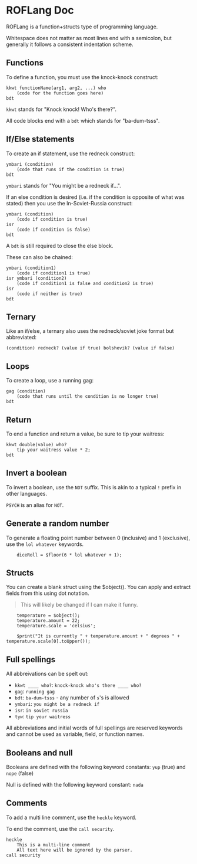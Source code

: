 # ROFLang Doc

ROFLang is a function+structs type of programming language.

Whitespace does not matter as most lines end with a semicolon, but generally it follows a consistent indentation scheme.

## Functions

To define a function, you must use the knock-knock construct:

```
kkwt functionName(arg1, arg2, ...) who
    (code for the function goes here)
bdt
```

`kkwt` stands for "Knock knock! Who's there?".

All code blocks end with a `bdt` which stands for "ba-dum-tsss".

## If/Else statements

To create an if statement, use the redneck construct:

```
ymbari (condition)
    (code that runs if the condition is true)
bdt
```

`ymbari` stands for "You might be a redneck if...".

If an else condition is desired (i.e. if the condition is opposite of what was stated) then you use the In-Soviet-Russia construct:

```
ymbari (condition)
    (code if condition is true)
isr
    (code if condition is false)
bdt
```

A `bdt` is still required to close the else block.

These can also be chained:

```
ymbari (condition1)
    (code if condition1 is true)
isr ymbari (condition2)
    (code if condition1 is false and condition2 is true)
isr
    (code if neither is true)
bdt
```

## Ternary

Like an if/else, a ternary also uses the redneck/soviet joke format but abbreviated:

```
(condition) redneck? (value if true) bolshevik? (value if false)
```

## Loops

To create a loop, use a running gag:

```
gag (condition)
    (code that runs until the condition is no longer true)
bdt
```

## Return

To end a function and return a value, be sure to tip your waitress:

```
kkwt double(value) who?
    tip your waitress value * 2;
bdt
```

## Invert a boolean

To invert a boolean, use the `NOT` suffix. This is akin to a typical `!` prefix in other languages.

`PSYCH` is an alias for `NOT`.

## Generate a random number

To generate a floating point number between 0 (inclusive) and 1 (exclusive), use the `lol whatever` keywords.

```
    diceRoll = $floor(6 * lol whatever + 1);
```

## Structs

You can create a blank struct using the $object(). You can apply and extract fields from this using dot notation.

> This will likely be changed if I can make it funny.

```
    temperature = $object();
    temperature.amount = 22;
    temperature.scale = 'celsius';

    $print("It is currently " + temperature.amount + " degrees " + temperature.scale[0].toUpper());
```

## Full spellings

All abbreivations can be spelt out:

- `kkwt ____ who?`: `knock-knock who's there ____ who?`
- `gag`: `running gag`
- `bdt`: `ba-dum-tsss` - any number of `s`'s is allowed
- `ymbari`: `you might be a redneck if`
- `isr`: `in soviet russia`
- `tyw`: `tip your waitress`

All abbreviations and initial words of full spellings are reserved keywords and cannot be used as variable, field, or function names.

## Booleans and null

Booleans are defined with the following keyword constants: `yup` (true) and `nope` (false)

Null is defined with the following keyword constant: `nada`

## Comments

To add a multi line comment, use the `heckle` keyword.

To end the comment, use the `call security`.

```
heckle
    This is a multi-line comment
    All text here will be ignored by the parser.
call security
```
